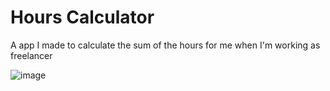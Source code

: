 # Hours Calculator

A app I made to calculate the sum of the hours for me when I'm working as freelancer

![image](https://user-images.githubusercontent.com/36450847/186538630-cdc0ee33-e6ed-4a16-989d-e582a13287b7.png)
